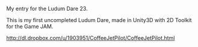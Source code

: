 My entry for the Ludum Dare 23.

This is my first uncompleted Ludum Dare, made in Unity3D with 2D Toolkit for the Game JAM.

http://dl.dropbox.com/u/1903951/CoffeeJetPilot/CoffeeJetPilot.html
